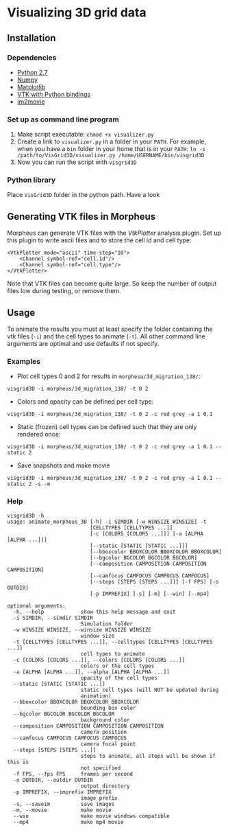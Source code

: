 # Visualizing 3D grid data

## Installation

### Dependencies
- [Python 2.7](https://www.python.org/download/releases/2.7/)
- [Numpy](http://www.numpy.org/)
- [Matplotlib](http://matplotlib.org/)
- [VTK with Python bindings](http://www.vtk.org/)
- [im2movie](https://github.com/margrietpalm/im2movie)

### Set up as command line program
1. Make script executable:
    ```chmod +x visualizer.py```
2. Create a link to `visualizer.py` in a folder in your `PATH`. For example, when you have a `bin` folder in your home
 that is in your `PATH`: `ln -s /path/to/VisGrid3D/visualizer.py /home/USERNAME/bin/visgrid3D`
3. Now you can run the script with `visgrid3D`

### Python library
Place `VisGrid3D` folder in the python path. Have a look 


## Generating VTK files in Morpheus
Morpheus can generate VTK files with the *VtkPlotter* analysis plugin. Set up this plugin to write ascii files and
 to store the cell id and cell type:

```
<VtkPlotter mode="ascii" time-step="10">
	<Channel symbol-ref="cell.id"/>
	<Channel symbol-ref="cell.type"/>
</VtkPlotter>
```

Note that VTK files can become quite large. So keep the number of output files low during testing, or remove them.


## Usage
To animate the results you must at least specify the folder containing the vtk files (`-i`) and the cell types
to animate (`-t`). All other command line arguments are optimal and use defaults if not specify.

### Examples

- Plot cell types 0 and 2 for results in `morphesu/3d_migration_138/`:

```visgrid3D -i morpheus/3d_migration_138/ -t 0 2```

- Colors and opacity can be defined per cell type:

```visgrid3D -i morpheus/3d_migration_138/ -t 0 2 -c red grey -a 1 0.1```

- Static (frozen) cell types can be defined such that they are only rendered once:

```visgrid3D -i morpheus/3d_migration_138/ -t 0 2 -c red grey -a 1 0.1 --static 2```

- Save snapshots and make movie

```visgrid3D -i morpheus/3d_migration_138/ -t 0 2 -c red grey -a 1 0.1 --static 2 -s -m```


### Help

```
visgrid3D -h
usage: animate_morpheus_3D [-h] -i SIMDIR [-w WINSIZE WINSIZE] -t
                           [CELLTYPES [CELLTYPES ...]]
                           [-c [COLORS [COLORS ...]]] [-a [ALPHA [ALPHA ...]]]
                           [--static [STATIC [STATIC ...]]]
                           [--bboxcolor BBOXCOLOR BBOXCOLOR BBOXCOLOR]
                           [--bgcolor BGCOLOR BGCOLOR BGCOLOR]
                           [--camposition CAMPOSITION CAMPOSITION CAMPOSITION]
                           [--camfocus CAMFOCUS CAMFOCUS CAMFOCUS]
                           [--steps [STEPS [STEPS ...]]] [-f FPS] [-o OUTDIR]
                           [-p IMPREFIX] [-s] [-m] [--win] [--mp4]

optional arguments:
  -h, --help            show this help message and exit
  -i SIMDIR, --simdir SIMDIR
                        Simulation folder
  -w WINSIZE WINSIZE, --winsize WINSIZE WINSIZE
                        window size
  -t [CELLTYPES [CELLTYPES ...]], --celltypes [CELLTYPES [CELLTYPES ...]]
                        cell types to animate
  -c [COLORS [COLORS ...]], --colors [COLORS [COLORS ...]]
                        colors or the cell types
  -a [ALPHA [ALPHA ...]], --alpha [ALPHA [ALPHA ...]]
                        opacity of the cell types
  --static [STATIC [STATIC ...]]
                        static cell types (will NOT be updated during
                        animation)
  --bboxcolor BBOXCOLOR BBOXCOLOR BBOXCOLOR
                        bounding box color
  --bgcolor BGCOLOR BGCOLOR BGCOLOR
                        background color
  --camposition CAMPOSITION CAMPOSITION CAMPOSITION
                        camera position
  --camfocus CAMFOCUS CAMFOCUS CAMFOCUS
                        camera focal point
  --steps [STEPS [STEPS ...]]
                        steps to animate, all steps will be shown if this is
                        not specified
  -f FPS, --fps FPS     frames per second
  -o OUTDIR, --outdir OUTDIR
                        output directory
  -p IMPREFIX, --imprefix IMPREFIX
                        image prefix
  -s, --saveim          save images
  -m, --movie           make movie
  --win                 make movie windows compatible
  --mp4                 make mp4 movie
```
